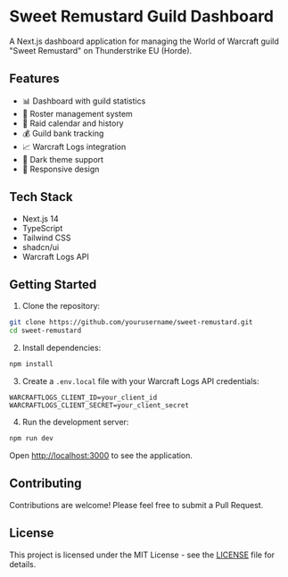 # Sweet Remustard Guild Dashboard

A Next.js dashboard application for managing the World of Warcraft guild "Sweet Remustard" on Thunderstrike EU (Horde).

## Features

- 📊 Dashboard with guild statistics
- 👥 Roster management system
- 📅 Raid calendar and history
- 💰 Guild bank tracking
- 📈 Warcraft Logs integration
- 🌙 Dark theme support
- 📱 Responsive design

## Tech Stack

- Next.js 14
- TypeScript
- Tailwind CSS
- shadcn/ui
- Warcraft Logs API

## Getting Started

1. Clone the repository:
```bash
git clone https://github.com/yourusername/sweet-remustard.git
cd sweet-remustard
```

2. Install dependencies:
```bash
npm install
```

3. Create a `.env.local` file with your Warcraft Logs API credentials:
```env
WARCRAFTLOGS_CLIENT_ID=your_client_id
WARCRAFTLOGS_CLIENT_SECRET=your_client_secret
```

4. Run the development server:
```bash
npm run dev
```

Open [http://localhost:3000](http://localhost:3000) to see the application.

## Contributing

Contributions are welcome! Please feel free to submit a Pull Request.

## License

This project is licensed under the MIT License - see the [LICENSE](LICENSE) file for details. 